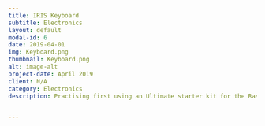 ```yaml
---
title: IRIS Keyboard
subtitle: Electronics
layout: default
modal-id: 6
date: 2019-04-01
img: Keyboard.png
thumbnail: Keyboard.png
alt: image-alt
project-date: April 2019
client: N/A
category: Electronics
description: Practising first using an Ultimate starter kit for the Raspberry Pi 3B as an introduction to wiring LEDs, rotary encoders and joysticks, I have built an IRIS keyboard and plan to add custom features and designs such as rotary encoders, joysticks. Will post a build log with more images soon.


---
```

